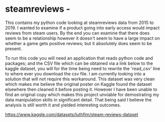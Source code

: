 # steamreviews - 

This contains my python code looking at steamreviews data from 2015 to 2019. I wanted to examine if a product going into early access would impact reviews from steam users. By the end you can examine that there does seem to be a relationship however it doesn't seem to have a large impact on whether a game gets positive reviews; but it absolutely does seem to be present.

To run this code you will need an application that reads python code and packages; and the CSV file which can be obtained via a link below to the kaggle dataset, you will for the time being need to rewrite the 'read_csv' line to where ever you download the csv file. I am currently looking into a solution that will not require this workaround. This dataset was very clean which makes me believe the original poster on Kaggle found the dataset elsewhere then cleaned it before posting it. However I have been unable to find an original copy which makes this project unviable for demostrating my data manipulation skills in significant detail. That being said I believe the analysis is still worth it and yielded interesting outcomes.

https://www.kaggle.com/datasets/luthfim/steam-reviews-dataset
